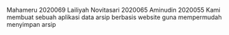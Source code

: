 Mahameru 2020069
Lailiyah Novitasari 2020065
Aminudin 2020055
Kami membuat sebuah aplikasi data arsip berbasis website guna mempermudah menyimpan arsip
